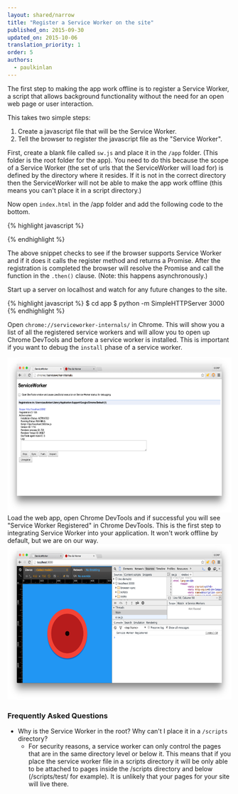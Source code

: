 ```yaml
---
layout: shared/narrow
title: "Register a Service Worker on the site"
published_on: 2015-09-30
updated_on: 2015-10-06
translation_priority: 1
order: 5
authors:
  - paulkinlan
---
```


The first step to making the app work offline is to register a Service Worker, a script that allows background functionality without the need for an open web page or user interaction.

This takes two simple steps:

1. Create a javascript file that will be the Service Worker.
1. Tell the browser to register the javascript file as the "Service Worker".

First, create a blank file called `sw.js` and place it in the `/app` folder. (This 
folder is the root folder for the app).  You need to do this because the scope 
of a Service Worker (the set of urls that the ServiceWorker will load for) is 
defined by the directory where it resides. If it is not in the correct directory 
then the ServiceWorker will not be able to make the app work offline (this means 
you can't place it in a script directory.)

Now open `index.html` in the /app folder and add the following code to the bottom.

{% highlight javascript %}
<script>
if('serviceWorker' in navigator) {
  navigator.serviceWorker
           .register('/sw.js')
           .then(function() { console.log("Service Worker Registered"); });
}
</script>
{% endhighlight %}

The above snippet checks to see if the browser supports Service Worker and if it 
does it calls the register method and returns a Promise.  After the registration 
is completed the browser will resolve the Promise and call the function in the 
`.then()` clause. (Note: this happens asynchronously.)

Start up a server on localhost and watch for any future changes to the site.

{% highlight javascript %}
$ cd app
$ python -m SimpleHTTPServer 3000
{% endhighlight %}

Open `chrome://serviceworker-internals/` in Chrome. This will show you a list of 
all the registered service workers and will allow you to open up Chrome DevTools 
and before a service worker is installed.  This is important if you want to 
debug the `install` phase of a service worker.

<img src="images/image02.png" width="624" height="350" />  
Load the web app, open Chrome DevTools and if successful you will see "Service 
Worker Registered" in Chrome DevTools.  This is the first step to integrating 
Service Worker into your application.  It won't work offline by default, but we 
are on our way.

<img src="images/image03.png" width="624" height="350" />
  
### Frequently Asked Questions

* Why is the Service Worker in the root?  Why can't I place it in a `/scripts` 
  directory?
    * For security reasons, a service worker can only control the pages that are 
      in the same directory level or below it.  This means that if you place the 
      service worker file in a scripts directory it will be only able to be 
      attached to pages inside the /scripts directory and below (/scripts/test/ 
      for example).  It is unlikely that your pages for your site will live 
      there.


